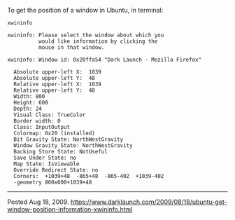 To get the position of a window in Ubuntu, in terminal:
```
xwininfo
```

```
xwininfo: Please select the window about which you
          would like information by clicking the
          mouse in that window.

xwininfo: Window id: 0x20ffa54 "Dark Launch - Mozilla Firefox"

  Absolute upper-left X:  1039
  Absolute upper-left Y:  48
  Relative upper-left X:  1039
  Relative upper-left Y:  48
  Width: 800
  Height: 600
  Depth: 24
  Visual Class: TrueColor
  Border width: 0
  Class: InputOutput
  Colormap: 0x20 (installed)
  Bit Gravity State: NorthWestGravity
  Window Gravity State: NorthWestGravity
  Backing Store State: NotUseful
  Save Under State: no
  Map State: IsViewable
  Override Redirect State: no
  Corners:  +1039+48  -865+48  -865-402  +1039-402
  -geometry 800x600+1039+48
```

---


Posted Aug 18, 2009.
https://www.darklaunch.com/2009/08/18/ubuntu-get-window-position-information-xwininfo.html